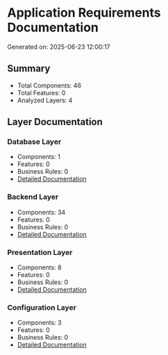 # Application Requirements Documentation

Generated on: 2025-06-23 12:00:17

## Summary

- Total Components: 46
- Total Features: 0
- Analyzed Layers: 4

## Layer Documentation

### Database Layer
- Components: 1
- Features: 0
- Business Rules: 0
- [Detailed Documentation](./database_requirements_20250623_120017.md)

### Backend Layer
- Components: 34
- Features: 0
- Business Rules: 0
- [Detailed Documentation](./backend_requirements_20250623_120017.md)

### Presentation Layer
- Components: 8
- Features: 0
- Business Rules: 0
- [Detailed Documentation](./presentation_requirements_20250623_120017.md)

### Configuration Layer
- Components: 3
- Features: 0
- Business Rules: 0
- [Detailed Documentation](./configuration_requirements_20250623_120017.md)

